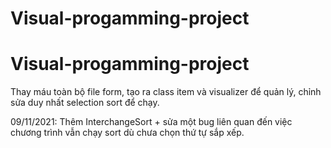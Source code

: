 # Visual-progamming-project
# Visual-progamming-project

Thay máu toàn bộ file form, tạo ra class item và visualizer để quản lý, chỉnh sửa duy nhất selection sort để chạy.

09/11/2021: Thêm InterchangeSort + sửa một bug liên quan đến việc chương trình vẫn chạy sort dù chưa chọn thứ tự sắp xếp.
